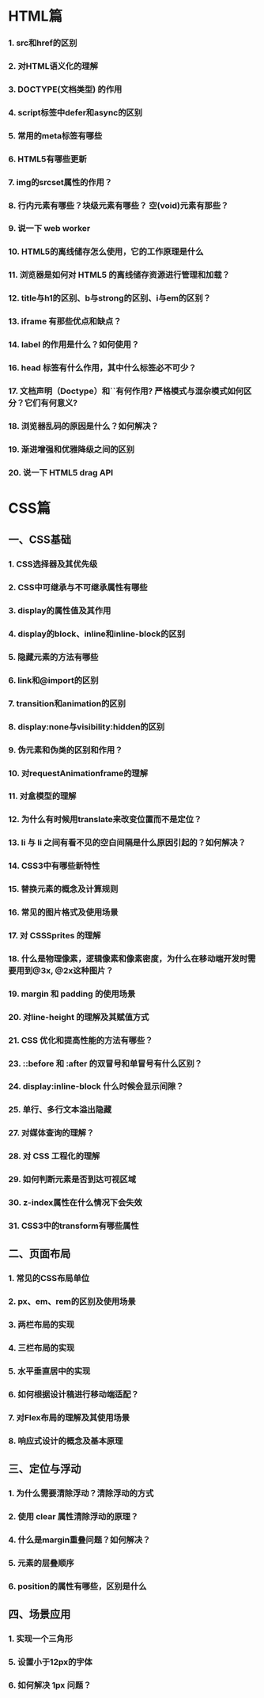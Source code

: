 # HTML篇

### 1. src和href的区别

### 2. 对HTML语义化的理解

### 3. DOCTYPE(⽂档类型) 的作⽤

### 4. script标签中defer和async的区别

### 5. 常⽤的meta标签有哪些

### 6. HTML5有哪些更新

### 7. img的srcset属性的作⽤？

### 8.  行内元素有哪些？块级元素有哪些？ 空(void)元素有那些？

### 9. 说一下 web worker

### 10. HTML5的离线储存怎么使用，它的工作原理是什么

### 11. 浏览器是如何对 HTML5 的离线储存资源进行管理和加载？

### 12. title与h1的区别、b与strong的区别、i与em的区别？

### 13. **iframe 有那些优点和缺点？**

### 14. label 的作用是什么？如何使用？

### 16. head 标签有什么作用，其中什么标签必不可少？

### 17. 文档声明（Doctype）和``有何作用? 严格模式与混杂模式如何区分？它们有何意义?

### 18. 浏览器乱码的原因是什么？如何解决？

### 19. 渐进增强和优雅降级之间的区别

### 20. 说一下 HTML5 drag API

# CSS篇

## 一、CSS基础

### 1. CSS选择器及其优先级

### 2. CSS中可继承与不可继承属性有哪些

### 3. display的属性值及其作用

### 4. display的block、inline和inline-block的区别

### 5. 隐藏元素的方法有哪些

### 6. link和@import的区别

### 7. transition和animation的区别

### 8. display:none与visibility:hidden的区别

### 9. **伪元素和伪类的区别和作用？**

### 10. 对requestAnimationframe的理解

### 11. 对盒模型的理解

### 12. 为什么有时候⽤**translate**来改变位置⽽不是定位？

### 13. li 与 li 之间有看不见的空白间隔是什么原因引起的？如何解决？

### 14. CSS3中有哪些新特性

### 15. 替换元素的概念及计算规则

### 16. 常见的图片格式及使用场景

### 17. 对 CSSSprites 的理解

### 18. 什么是物理像素，逻辑像素和像素密度，为什么在移动端开发时需要用到@3x, @2x这种图片？

### 19. **margin 和 padding 的使用场景**

### 20. 对**line-height 的理解及其赋值方式**

### 21. CSS 优化和提高性能的方法有哪些？

### 23. ::before 和 :after 的双冒号和单冒号有什么区别？

### 24. display:inline-block 什么时候会显示间隙？

### 25. 单行、多行文本溢出隐藏

### 27. 对媒体查询的理解？

### 28. 对 CSS 工程化的理解

### 29. 如何判断元素是否到达可视区域

### 30. z-index属性在什么情况下会失效

### 31. CSS3中的transform有哪些属性

## 二、页面布局

### 1. 常见的CSS布局单位

### 2. px、em、rem的区别及使用场景

### 3. 两栏布局的实现

### 4. 三栏布局的实现

### 5. 水平垂直居中的实现

### 6. 如何根据设计稿进行移动端适配？

### 7. 对Flex布局的理解及其使用场景

### 8. 响应式设计的概念及基本原理

## 三、定位与浮动

### 1. 为什么需要清除浮动？清除浮动的方式

### 2. 使用 clear 属性清除浮动的原理？

### 4. 什么是margin重叠问题？如何解决？

### 5. 元素的层叠顺序

### 6. position的属性有哪些，区别是什么

## 四、场景应用

### 1. 实现一个三角形

### 5. 设置小于12px的字体

### 6. 如何解决 1px 问题？

